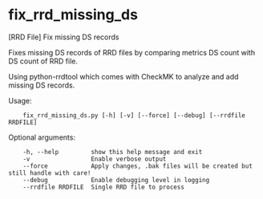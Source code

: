 # fix_rrd_missing_ds
[RRD File] Fix missing DS records

Fixes missing DS records of RRD files by comparing metrics DS count with DS count of RRD file.

Using python-rrdtool which comes with CheckMK to analyze and add missing DS records.

Usage: 

        fix_rrd_missing_ds.py [-h] [-v] [--force] [--debug] [--rrdfile RRDFILE]

Optional arguments:

        -h, --help         show this help message and exit
        -v                 Enable verbose output
        --force            Apply changes, .bak files will be created but still handle with care!
        --debug            Enable debugging level in logging
        --rrdfile RRDFILE  Single RRD file to process
